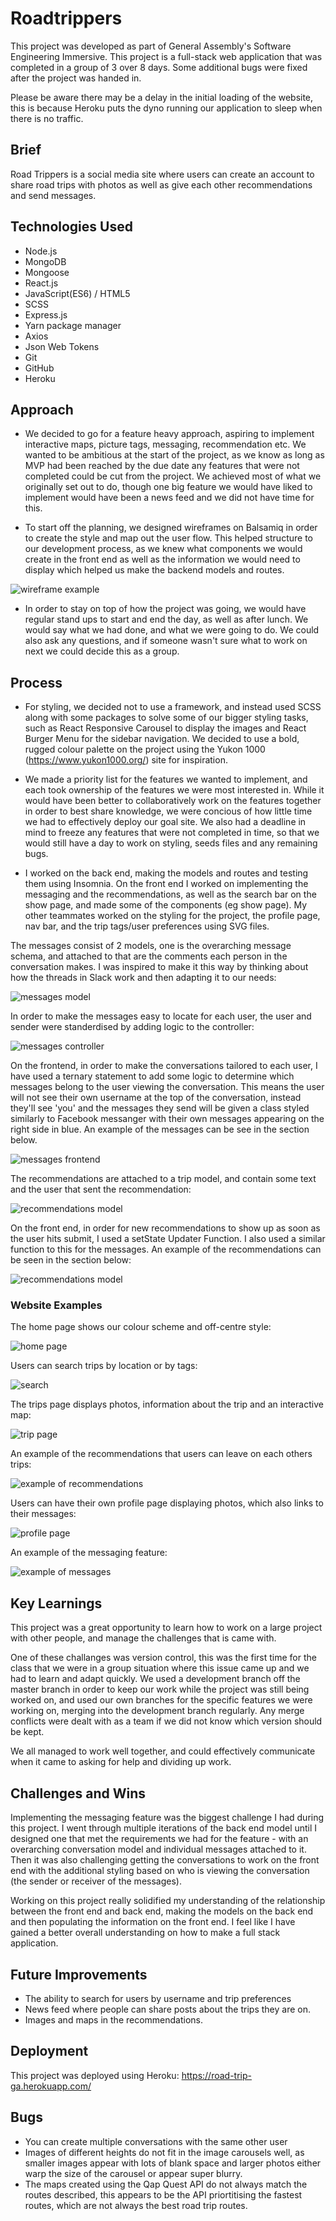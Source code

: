 # Roadtrippers

This project was developed as part of General Assembly's Software Engineering Immersive. This project is a full-stack web application that was completed in a group of 3 over 8 days. Some additional bugs were fixed after the project was handed in.

Please be aware there may be a delay in the initial loading of the website, this is because Heroku puts the dyno running our application to sleep when there is no traffic. 

## Brief

Road Trippers is a social media site where users can create an account to share road trips with photos as well as give each other recommendations and send messages.

## Technologies Used

* Node.js
* MongoDB
* Mongoose
* React.js
* JavaScript(ES6) / HTML5
* SCSS
* Express.js
* Yarn package manager
* Axios
* Json Web Tokens
* Git
* GitHub
* Heroku

## Approach

* We decided to go for a feature heavy approach, aspiring to implement interactive maps, picture tags, messaging, recommendation etc. We wanted to be ambitious at the start of the project, as we know as long as MVP had been reached by the due date any features that were not completed could be cut from the project. We achieved most of what we originally set out to do, though one big feature we would have liked to implement would have been a news feed and we did not have time for this.

* To start off the planning, we designed wireframes on Balsamiq in order to create the style and map out the user flow. This helped structure to our development process, as we knew what components we would create in the front end as well as the information we would need to display which helped us make the backend models and routes.

![wireframe example](assets/wireframe-example.png)

* In order to stay on top of how the project was going, we would have regular stand ups to start and end the day, as well as after lunch. We would say what we had done, and what we were going to do. We could also ask any questions, and if someone wasn't sure what to work on next we could decide this as a group.

## Process


* For styling, we decided not to use a framework, and instead used SCSS along with some packages to solve some of our bigger styling tasks, such as React Responsive Carousel to display the images and React Burger Menu for the sidebar navigation. We decided to use a bold, rugged colour palette on the project using the Yukon 1000 (https://www.yukon1000.org/) site for inspiration.

* We made a priority list for the features we wanted to implement, and each took ownership of the features we were most interested in. While it would have been better to collaboratively work on the features together in order to best share knowledge, we were concious of how little time we had to effectively deploy our goal site. We also had a deadline in mind to freeze any features that were not completed in time, so that we would still have a day to work on styling, seeds files and any remaining bugs.

* I worked on the back end, making the models and routes and testing them using Insomnia. On the front end I worked on implementing the messaging and the recommendations, as well as the search bar on the show page, and made some of the components (eg show page). My other teammates worked on the styling for the project, the profile page, nav bar, and the trip tags/user preferences using SVG files.

The messages consist of 2 models, one is the overarching message schema, and attached to that are the comments each person in the conversation makes. I was inspired to make it this way by thinking about how the threads in Slack work and then adapting it to our needs:

![messages model](assets/messaging-model.png)

In order to make the messages easy to locate for each user, the user and sender were standerdised by adding logic to the controller:

![messages controller](assets/message-controller.png)

On the frontend, in order to make the conversations tailored to each user, I have used a ternary statement to add some logic to determine which messages belong to the user viewing the conversation. This means the user will not see their own username at the top of the conversation, instead they'll see 'you' and the messages they send will be given a class styled similarly to Facebook messanger with their own messages appearing on the right side in blue. An example of the messages can be see in the section below.

![messages frontend](assets/messages-frontend.png)


The recommendations are attached to a trip model, and contain some text and the user that sent the recommendation:

![recommendations model](assets/recommendations-model.png)

On the front end, in order for new recommendations to show up as soon as the user hits submit, I used a setState Updater Function. I also used a similar function to this for the messages. An example of the recommendations can be seen in the section below:

![recommendations model](assets/recommendations-frontend.png)

### Website Examples

The home page shows our colour scheme and off-centre style:

![home page](assets/home-page.png)

Users can search trips by location or by tags:

![search](assets/search-bar.png)

The trips page displays photos, information about the trip and an interactive map:

![trip page](assets/trip-show-page.png)

An example of the recommendations that users can leave on each others trips:

![example of recommendations](assets/recommendations-example.png)

Users can have their own profile page displaying photos, which also links to their messages:

![profile page](assets/profile-page.png)

An example of the messaging feature:

![example of messages](assets/messaging-example.png)

## Key Learnings

This project was a great opportunity to learn how to work on a large project with other people, and manage the challenges that is came with. 

One of these challanges was version control, this was the first time for the class that we were in a group situation where this issue came up and we had to learn and adapt quickly. We used a development branch off the master branch in order to keep our work while the project was still being worked on, and used our own branches for the specific features we were working on, merging into the development branch regularly. Any merge conflicts were dealt with as a team if we did not know which version should be kept.

We all managed to work well together, and could effectively communicate when it came to asking for help and dividing up work.

## Challenges and Wins

Implementing the messaging feature was the biggest challenge I had during this project. I went through multiple iterations of the back end model until I designed one that met the requirements we had for the feature - with an overarching conversation model and individual messages attached to it. Then it was also challenging getting the conversations to work on the front end with the additional styling based on who is viewing the conversation (the sender or receiver of the messages).

Working on this project really solidified my understanding of the relationship between the front end and back end, making the models on the back end and then populating the information on the front end. I feel like I have gained a better overall understanding on how to make a full stack application.

## Future Improvements

* The ability to search for users by username and trip preferences
* News feed where people can share posts about the trips they are on.
* Images and maps in the recommendations.

## Deployment

This project was deployed using Heroku:
https://road-trip-ga.herokuapp.com/

## Bugs

* You can create multiple conversations with the same other user
* Images of different heights do not fit in the image carousels well, as smaller images appear with lots of blank space and larger photos either warp the size of the carousel or appear super blurry.
* The maps created using the Qap Quest API do not always match the routes described, this appears to be the API priortitising the fastest routes, which are not always the best road trip routes. 
